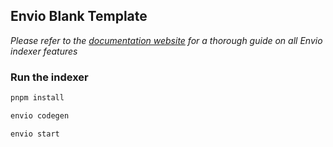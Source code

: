 ## Envio Blank Template

*Please refer to the [documentation website](https://docs.envio.dev) for a thorough guide on all Envio indexer features*


### Run the indexer

```bash
pnpm install 
```

```bash
envio codegen
```

```bash
envio start
```





